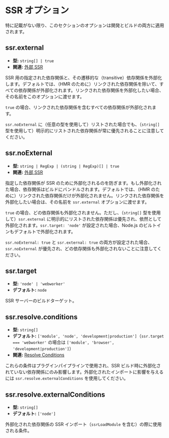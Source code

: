 # SSR オプション

特に記載がない限り、このセクションのオプションは開発とビルドの両方に適用されます。

## ssr.external

- **型:** `string[] | true`
- **関連:** [外部 SSR](/guide/ssr#ssr-externals)

SSR 用の指定された依存関係と、その遷移的な（transitive）依存関係を外部化します。デフォルトでは、（HMR のために）リンクされた依存関係を除いて、すべての依存関係が外部化されます。リンクされた依存関係を外部化したい場合、その名前をこのオプションに渡せます。

`true` の場合、リンクされた依存関係を含むすべての依存関係が外部化されます。

`ssr.noExternal` に（任意の型を使用して）リストされた場合でも、（`string[]` 型を使用して）明示的にリストされた依存関係が常に優先されることに注意してください。

## ssr.noExternal

- **型:** `string | RegExp | (string | RegExp)[] | true`
- **関連:** [外部 SSR](/guide/ssr#ssr-externals)

指定した依存関係が SSR のために外部化されるのを防ぎます。もし外部化された場合、依存関係はビルドにバンドルされます。デフォルトでは、（HMR のために）リンクされた依存関係だけが外部化されません。リンクされた依存関係を外部化したい場合は、その名前を `ssr.external` オプションに渡せます。

`true` の場合、どの依存関係も外部化されません。ただし、（`string[]` 型を使用して）`ssr.external` に明示的にリストされた依存関係は優先され、依然として外部化されます。`ssr.target: 'node'` が設定された場合、Node.js のビルトインもデフォルトで外部化されます。

`ssr.noExternal: true` と `ssr.external: true` の両方が設定された場合、`ssr.noExternal` が優先され、どの依存関係も外部化されないことに注意してください。

## ssr.target

- **型:** `'node' | 'webworker'`
- **デフォルト:** `node`

SSR サーバーのビルドターゲット。

## ssr.resolve.conditions

- **型:** `string[]`
- **デフォルト:** `['module', 'node', 'development|production']`（`ssr.target === 'webworker'` の場合は `['module', 'browser', 'development|production']`）
- **関連:** [Resolve Conditions](./shared-options.md#resolve-conditions)

これらの条件はプラグインパイプラインで使用され、SSR ビルド時に外部化されていない依存関係にのみ影響します。外部化されたインポートに影響を与えるには `ssr.resolve.externalConditions` を使用してください。

## ssr.resolve.externalConditions

- **型:** `string[]`
- **デフォルト:** `['node']`

外部化された依存関係の SSR インポート（`ssrLoadModule` を含む）の際に使用される条件。
